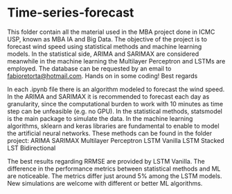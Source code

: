 # Time-series-forecast
This folder contain all the material used in the MBA project done in ICMC USP, known as MBA IA and Big Data. The objective of the project is to forecast wind speed using statistical methods and machine learning models. In the statistical side, ARIMA and SARIMAX are considered meanwhile in the machine learning the Multilayer Perceptron and LSTMs are employed. The database can be requested by an email to fabioretorta@hotmail.com. Hands on in some coding! Best regards

In each .ipynb file there is an algorithm modeled to forecast the wind speed. In the ARIMA and SARIMAX it is recommended to forecast each day as granularity, since the computational burden to work with 10 minutes as time step can be unfeasible (e.g. no GPU).
In the statistical methods, statsmodel is the main package to simulate the data. In the machine learning algorithms, sklearn and keras libraries are fundamental to enable to model the artificial neural networks.
These methods can be found in the folder project:
ARIMA
SARIMAX
Multilayer Perceptron
LSTM Vanilla
LSTM Stacked
LST Bidirectional

The best results regarding RRMSE are provided by LSTM Vanilla. 
The difference in the performance metrics between statistical methods and ML are noticeable. 
The metrics differ just around 5% among the LSTM models. 
New simulations are welcome with different or better ML algorithms.
